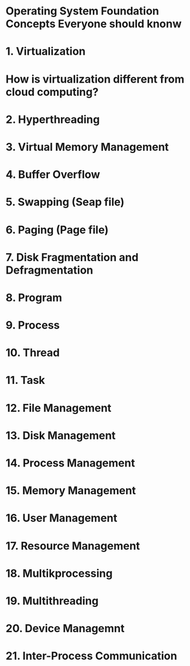 # Operating System Foundation Concepts Everyone should knonw
# 1. Virtualization
# How is virtualization different from cloud computing?
# 2. Hyperthreading
# 3. Virtual Memory Management
# 4. Buffer Overflow
# 5. Swapping (Seap file)
# 6. Paging (Page file)
# 7. Disk Fragmentation and Defragmentation
# 8. Program
# 9. Process
# 10. Thread
# 11. Task
# 12. File Management
# 13. Disk Management
# 14. Process Management
# 15. Memory Management
# 16. User Management
# 17. Resource Management
# 18. Multikprocessing
# 19. Multithreading
# 20. Device Managemnt
# 21. Inter-Process Communication

